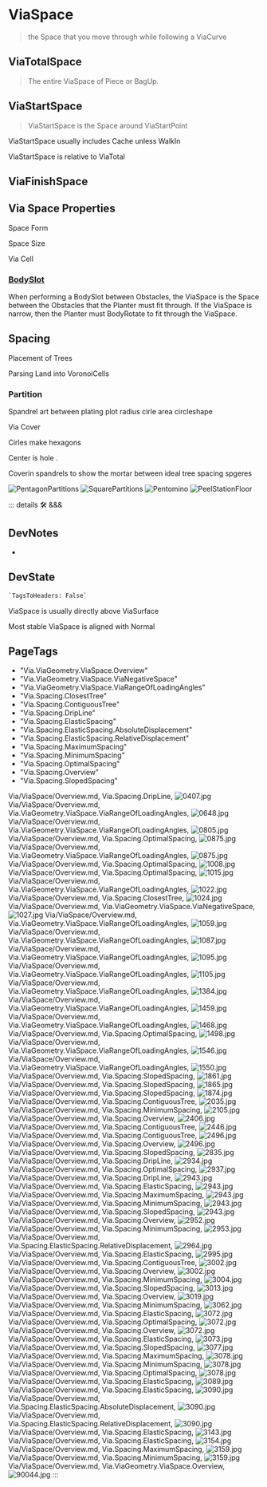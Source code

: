# <via>ViaSpace</via>

> the Space that you move through while following a ViaCurve

## ViaTotalSpace

> The entire ViaSpace of Piece or BagUp.

## ViaStartSpace

> ViaStartSpace is the Space around ViaStartPoint

ViaStartSpace usually includes Cache unless WalkIn

ViaStartSpace is relative to ViaTotal

## ViaFinishSpace

## Via Space Properties

Space Form

Space Size

Via Cell

### [BodySlot](/reference/Moto/BodyMoto/BodySlot)

When performing a BodySlot between Obstacles, the ViaSpace is the Space between the Obstacles that the Planter must fit through. If the ViaSpace is narrow, then the Planter must BodyRotate to fit through the ViaSpace.

## Spacing

Placement of Trees

Parsing Land into VoronoiCells

### Partition

Spandrel art between plating plot radius cirle area circleshape

Via Cover

Cirles make hexagons

Center is hole
.

Coverin spandrels to show the mortar between ideal tree spacing spgeres

![PentagonPartitions](/Via/PentagonPartitions.png)
![SquarePartitions](/Via/SquarePartitions.png)
![Pentomino](/Via/Pentomino.png)
![PeelStationFloor](/art/PeelStationFloor.jpg)

::: details 🛠 <dev>&&&</dev>

## DevNotes

-

## DevState

```py
`TagsToHeaders: False`
```

ViaSpace is usually directly above ViaSurface

Most stable ViaSpace is aligned with Normal

<h2>PageTags</h2>

- "Via.ViaGeometry.ViaSpace.Overview"
- "Via.ViaGeometry.ViaSpace.ViaNegativeSpace"
- "Via.ViaGeometry.ViaSpace.ViaRangeOfLoadingAngles"
- "Via.Spacing.ClosestTree"
- "Via.Spacing.ContiguousTree"
- "Via.Spacing.DripLine"
- "Via.Spacing.ElasticSpacing"
- "Via.Spacing.ElasticSpacing.AbsoluteDisplacement"
- "Via.Spacing.ElasticSpacing.RelativeDisplacement"
- "Via.Spacing.MaximumSpacing"
- "Via.Spacing.MinimumSpacing"
- "Via.Spacing.OptimalSpacing"
- "Via.Spacing.Overview"
- "Via.Spacing.SlopedSpacing"

Via/ViaSpace/Overview.md, <dev>Via.Spacing.DripLine</dev>, ![0407.jpg](/PaperPhoto/0407.jpg)
Via/ViaSpace/Overview.md, <dev>Via.ViaGeometry.ViaSpace.ViaRangeOfLoadingAngles</dev>, ![0648.jpg](/PaperPhoto/0648.jpg)
Via/ViaSpace/Overview.md, <dev>Via.ViaGeometry.ViaSpace.ViaRangeOfLoadingAngles</dev>, ![0805.jpg](/PaperPhoto/0805.jpg)
Via/ViaSpace/Overview.md, <dev>Via.Spacing.OptimalSpacing</dev>, ![0875.jpg](/PaperPhoto/0875.jpg)
Via/ViaSpace/Overview.md, <dev>Via.ViaGeometry.ViaSpace.ViaRangeOfLoadingAngles</dev>, ![0875.jpg](/PaperPhoto/0875.jpg)
Via/ViaSpace/Overview.md, <dev>Via.Spacing.OptimalSpacing</dev>, ![1008.jpg](/PaperPhoto/1008.jpg)
Via/ViaSpace/Overview.md, <dev>Via.Spacing.OptimalSpacing</dev>, ![1015.jpg](/PaperPhoto/1015.jpg)
Via/ViaSpace/Overview.md, <dev>Via.ViaGeometry.ViaSpace.ViaRangeOfLoadingAngles</dev>, ![1022.jpg](/PaperPhoto/1022.jpg)
Via/ViaSpace/Overview.md, <dev>Via.Spacing.ClosestTree</dev>, ![1024.jpg](/PaperPhoto/1024.jpg)
Via/ViaSpace/Overview.md, <dev>Via.ViaGeometry.ViaSpace.ViaNegativeSpace</dev>, ![1027.jpg](/PaperPhoto/1027.jpg)
Via/ViaSpace/Overview.md, <dev>Via.ViaGeometry.ViaSpace.ViaRangeOfLoadingAngles</dev>, ![1059.jpg](/PaperPhoto/1059.jpg)
Via/ViaSpace/Overview.md, <dev>Via.ViaGeometry.ViaSpace.ViaRangeOfLoadingAngles</dev>, ![1087.jpg](/PaperPhoto/1087.jpg)
Via/ViaSpace/Overview.md, <dev>Via.ViaGeometry.ViaSpace.ViaRangeOfLoadingAngles</dev>, ![1095.jpg](/PaperPhoto/1095.jpg)
Via/ViaSpace/Overview.md, <dev>Via.ViaGeometry.ViaSpace.ViaRangeOfLoadingAngles</dev>, ![1105.jpg](/PaperPhoto/1105.jpg)
Via/ViaSpace/Overview.md, <dev>Via.ViaGeometry.ViaSpace.ViaRangeOfLoadingAngles</dev>, ![1384.jpg](/PaperPhoto/1384.jpg)
Via/ViaSpace/Overview.md, <dev>Via.ViaGeometry.ViaSpace.ViaRangeOfLoadingAngles</dev>, ![1459.jpg](/PaperPhoto/1459.jpg)
Via/ViaSpace/Overview.md, <dev>Via.ViaGeometry.ViaSpace.ViaRangeOfLoadingAngles</dev>, ![1468.jpg](/PaperPhoto/1468.jpg)
Via/ViaSpace/Overview.md, <dev>Via.Spacing.OptimalSpacing</dev>, ![1498.jpg](/PaperPhoto/1498.jpg)
Via/ViaSpace/Overview.md, <dev>Via.ViaGeometry.ViaSpace.ViaRangeOfLoadingAngles</dev>, ![1546.jpg](/PaperPhoto/1546.jpg)
Via/ViaSpace/Overview.md, <dev>Via.ViaGeometry.ViaSpace.ViaRangeOfLoadingAngles</dev>, ![1550.jpg](/PaperPhoto/1550.jpg)
Via/ViaSpace/Overview.md, <dev>Via.Spacing.SlopedSpacing</dev>, ![1861.jpg](/PaperPhoto/1861.jpg)
Via/ViaSpace/Overview.md, <dev>Via.Spacing.SlopedSpacing</dev>, ![1865.jpg](/PaperPhoto/1865.jpg)
Via/ViaSpace/Overview.md, <dev>Via.Spacing.SlopedSpacing</dev>, ![1874.jpg](/PaperPhoto/1874.jpg)
Via/ViaSpace/Overview.md, <dev>Via.Spacing.ContiguousTree</dev>, ![2035.jpg](/PaperPhoto/2035.jpg)
Via/ViaSpace/Overview.md, <dev>Via.Spacing.MinimumSpacing</dev>, ![2105.jpg](/PaperPhoto/2105.jpg)
Via/ViaSpace/Overview.md, <dev>Via.Spacing.Overview</dev>, ![2406.jpg](/PaperPhoto/2406.jpg)
Via/ViaSpace/Overview.md, <dev>Via.Spacing.ContiguousTree</dev>, ![2446.jpg](/PaperPhoto/2446.jpg)
Via/ViaSpace/Overview.md, <dev>Via.Spacing.ContiguousTree</dev>, ![2496.jpg](/PaperPhoto/2496.jpg)
Via/ViaSpace/Overview.md, <dev>Via.Spacing.Overview</dev>, ![2496.jpg](/PaperPhoto/2496.jpg)
Via/ViaSpace/Overview.md, <dev>Via.Spacing.SlopedSpacing</dev>, ![2835.jpg](/PaperPhoto/2835.jpg)
Via/ViaSpace/Overview.md, <dev>Via.Spacing.DripLine</dev>, ![2934.jpg](/PaperPhoto/2934.jpg)
Via/ViaSpace/Overview.md, <dev>Via.Spacing.OptimalSpacing</dev>, ![2937.jpg](/PaperPhoto/2937.jpg)
Via/ViaSpace/Overview.md, <dev>Via.Spacing.DripLine</dev>, ![2943.jpg](/PaperPhoto/2943.jpg)
Via/ViaSpace/Overview.md, <dev>Via.Spacing.ElasticSpacing</dev>, ![2943.jpg](/PaperPhoto/2943.jpg)
Via/ViaSpace/Overview.md, <dev>Via.Spacing.MaximumSpacing</dev>, ![2943.jpg](/PaperPhoto/2943.jpg)
Via/ViaSpace/Overview.md, <dev>Via.Spacing.MinimumSpacing</dev>, ![2943.jpg](/PaperPhoto/2943.jpg)
Via/ViaSpace/Overview.md, <dev>Via.Spacing.SlopedSpacing</dev>, ![2943.jpg](/PaperPhoto/2943.jpg)
Via/ViaSpace/Overview.md, <dev>Via.Spacing.Overview</dev>, ![2952.jpg](/PaperPhoto/2952.jpg)
Via/ViaSpace/Overview.md, <dev>Via.Spacing.MinimumSpacing</dev>, ![2953.jpg](/PaperPhoto/2953.jpg)
Via/ViaSpace/Overview.md, <dev>Via.Spacing.ElasticSpacing.RelativeDisplacement</dev>, ![2964.jpg](/PaperPhoto/2964.jpg)
Via/ViaSpace/Overview.md, <dev>Via.Spacing.ElasticSpacing</dev>, ![2995.jpg](/PaperPhoto/2995.jpg)
Via/ViaSpace/Overview.md, <dev>Via.Spacing.ContiguousTree</dev>, ![3002.jpg](/PaperPhoto/3002.jpg)
Via/ViaSpace/Overview.md, <dev>Via.Spacing.Overview</dev>, ![3002.jpg](/PaperPhoto/3002.jpg)
Via/ViaSpace/Overview.md, <dev>Via.Spacing.MinimumSpacing</dev>, ![3004.jpg](/PaperPhoto/3004.jpg)
Via/ViaSpace/Overview.md, <dev>Via.Spacing.SlopedSpacing</dev>, ![3013.jpg](/PaperPhoto/3013.jpg)
Via/ViaSpace/Overview.md, <dev>Via.Spacing.Overview</dev>, ![3019.jpg](/PaperPhoto/3019.jpg)
Via/ViaSpace/Overview.md, <dev>Via.Spacing.MinimumSpacing</dev>, ![3062.jpg](/PaperPhoto/3062.jpg)
Via/ViaSpace/Overview.md, <dev>Via.Spacing.ElasticSpacing</dev>, ![3072.jpg](/PaperPhoto/3072.jpg)
Via/ViaSpace/Overview.md, <dev>Via.Spacing.OptimalSpacing</dev>, ![3072.jpg](/PaperPhoto/3072.jpg)
Via/ViaSpace/Overview.md, <dev>Via.Spacing.Overview</dev>, ![3072.jpg](/PaperPhoto/3072.jpg)
Via/ViaSpace/Overview.md, <dev>Via.Spacing.ElasticSpacing</dev>, ![3073.jpg](/PaperPhoto/3073.jpg)
Via/ViaSpace/Overview.md, <dev>Via.Spacing.SlopedSpacing</dev>, ![3077.jpg](/PaperPhoto/3077.jpg)
Via/ViaSpace/Overview.md, <dev>Via.Spacing.MaximumSpacing</dev>, ![3078.jpg](/PaperPhoto/3078.jpg)
Via/ViaSpace/Overview.md, <dev>Via.Spacing.MinimumSpacing</dev>, ![3078.jpg](/PaperPhoto/3078.jpg)
Via/ViaSpace/Overview.md, <dev>Via.Spacing.OptimalSpacing</dev>, ![3078.jpg](/PaperPhoto/3078.jpg)
Via/ViaSpace/Overview.md, <dev>Via.Spacing.ElasticSpacing</dev>, ![3089.jpg](/PaperPhoto/3089.jpg)
Via/ViaSpace/Overview.md, <dev>Via.Spacing.ElasticSpacing</dev>, ![3090.jpg](/PaperPhoto/3090.jpg)
Via/ViaSpace/Overview.md, <dev>Via.Spacing.ElasticSpacing.AbsoluteDisplacement</dev>, ![3090.jpg](/PaperPhoto/3090.jpg)
Via/ViaSpace/Overview.md, <dev>Via.Spacing.ElasticSpacing.RelativeDisplacement</dev>, ![3090.jpg](/PaperPhoto/3090.jpg)
Via/ViaSpace/Overview.md, <dev>Via.Spacing.ElasticSpacing</dev>, ![3143.jpg](/PaperPhoto/3143.jpg)
Via/ViaSpace/Overview.md, <dev>Via.Spacing.ElasticSpacing</dev>, ![3154.jpg](/PaperPhoto/3154.jpg)
Via/ViaSpace/Overview.md, <dev>Via.Spacing.MaximumSpacing</dev>, ![3159.jpg](/PaperPhoto/3159.jpg)
Via/ViaSpace/Overview.md, <dev>Via.Spacing.MinimumSpacing</dev>, ![3159.jpg](/PaperPhoto/3159.jpg)
Via/ViaSpace/Overview.md, <dev>Via.ViaGeometry.ViaSpace.Overview</dev>, ![90044.jpg](/PaperPhoto/90044.jpg)
:::
